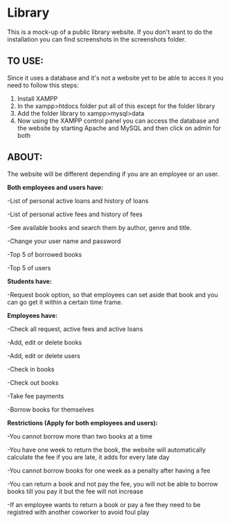 # Library

This is a mock-up of a public library website. If you don't want to do the installation you can find screenshots in the screenshots folder.

## TO USE: 

Since it uses a database and it's not a website yet to be able to acces it you need to follow this steps: 
1. Install XAMPP
2. In the xampp>htdocs folder put all of this except for the folder library
3. Add the folder library to xampp>mysql>data 
4. Now using the XAMPP control panel you can access the database and the website by starting Apache and MySQL and then click on admin for both

## ABOUT:

The website will be different depending if you are an employee or an user.

**Both employees and users have:** 

  -List of personal active loans and history of loans
  
  -List of personal active fees and history of fees
  
  -See available books and search them by author, genre and title.
  
  -Change your user name and password
  
  -Top 5 of borrowed books
  
  -Top 5 of users
  
**Students have:**

  -Request book option, so that employees can set aside that book and you can go get it within a certain time frame.

**Employees have:**

  -Check all request, active fees and active loans
  
  -Add, edit or delete books
  
  -Add, edit or delete users 
  
  -Check in books
  
  -Check out books
  
  -Take fee payments 
  
  -Borrow books for themselves 
  
 **Restrictions (Apply for both employees and users):**
 
  -You cannot borrow more than two books at a time
  
  -You have one week to return the book, the website will automatically calculate the fee if you are late, it adds for every late day
  
  -You cannot borrow books for one week as a penalty after having a fee
  
  -You can return a book and not pay the fee, you will not be able to borrow books till you pay it but the fee will not increase
  
  -If an employee wants to return a book or pay a fee they need to be registred with another coworker to avoid foul play
  
